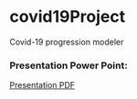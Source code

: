 # covid19Project
Covid-19 progression modeler


### Presentation Power Point:
[Presentation PDF](./presentation.pdf)
